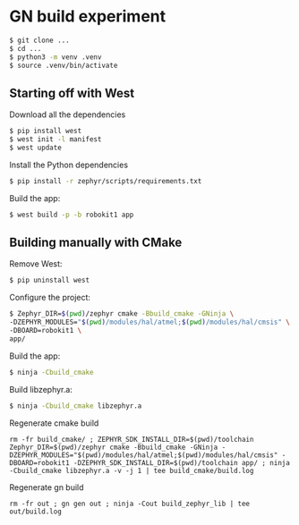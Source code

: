 # GN build experiment
```bash
$ git clone ...
$ cd ...
$ python3 -m venv .venv
$ source .venv/bin/activate
```

## Starting off with West

Download all the dependencies
```bash
$ pip install west
$ west init -l manifest
$ west update
```

Install the Python dependencies
```bash
$ pip install -r zephyr/scripts/requirements.txt
```

Build the app:
```bash
$ west build -p -b robokit1 app
```

## Building manually with CMake
Remove West:
```bash
$ pip uninstall west
```

Configure the project:
```bash
$ Zephyr_DIR=$(pwd)/zephyr cmake -Bbuild_cmake -GNinja \
-DZEPHYR_MODULES="$(pwd)/modules/hal/atmel;$(pwd)/modules/hal/cmsis" \
-DBOARD=robokit1 \
app/
```

Build the app:
```bash
$ ninja -Cbuild_cmake
```

Build libzephyr.a:
```bash
$ ninja -Cbuild_cmake libzephyr.a
```

Regenerate cmake build
```
rm -fr build_cmake/ ; ZEPHYR_SDK_INSTALL_DIR=$(pwd)/toolchain Zephyr_DIR=$(pwd)/zephyr cmake -Bbuild_cmake -GNinja -DZEPHYR_MODULES="$(pwd)/modules/hal/atmel;$(pwd)/modules/hal/cmsis" -DBOARD=robokit1 -DZEPHYR_SDK_INSTALL_DIR=$(pwd)/toolchain app/ ; ninja -Cbuild_cmake libzephyr.a -v -j 1 | tee build_cmake/build.log
```

Regenerate gn build
```
rm -fr out ; gn gen out ; ninja -Cout build_zephyr_lib | tee out/build.log
```
